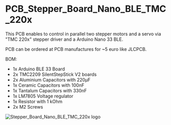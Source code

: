 # PCB_Stepper_Board_Nano_BLE_TMC_220x

This PCB enables to control in parallel two stepper motors and a servo via "TMC 220x" stepper driver and a Arduino Nano 33 BLE.

PCB can be ordered at PCB manufactures for ~5 euro like JLCPCB.

BOM:
- 1x Arduino BLE 33 Board
- 2x TMC2209 SilentStepStick V2 boards
- 2x Aluminium Capacitors with 220µF
- 1x Ceramic Capacitors with 100nF
- 1x Tantalum Capacitors with 330nF
- 1x LM7805 Voltage regulator
- 1x Resistor with 1 kOhm
- 2x M2 Screws

![Stepper_Board_Nano_BLE_TMC_220x logo](https://raw.githubusercontent.com/BastianWagner/Stepper_Board_Nano_BLE_TMC_220x/master/image_pcb.png)

